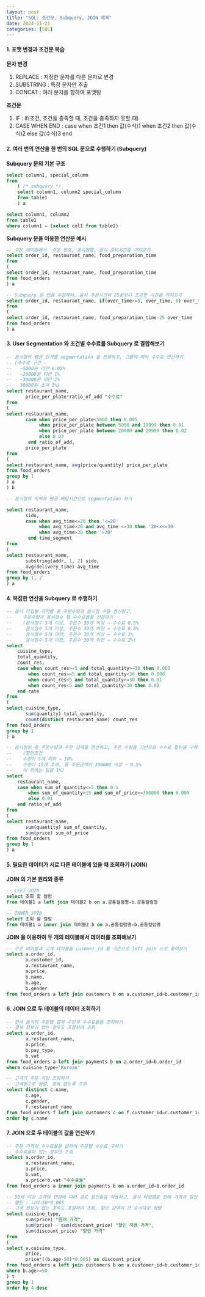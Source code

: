 ```yaml
---
layout: post
title: "SQL: 조건문, Subquery, JOIN 예제"
date: 2024-11-21
categories: [SQL] 
---
```


#### 1. 포맷 변경과 조건문 복습

**문자 변경**
1. REPLACE :  지정한 문자를 다른 문자로 변경
2. SUBSTRING : 특정 문자만 추출
3. CONCAT : 여러 문자를 합하여 포맷팅

**조건문**
1. IF : if(조건, 조건을 충족할 때, 조건을 충족하지 못할 때)
2. CASE WHEN END :
    case when 조건1 then 값(수식)1
        when 조건2 then 값(수식)2
        else 값(수식)3
    end

#### 2. 여러 번의 연산을 한 번의 SQL 문으로 수행하기 (Subquery)

**Subquery 문의 기본 구조**

```sql
select column1, special_column
from
    ( /* subquery */
    select column1, column2 special_column
    from table1
    ) a
```

```sql
select column1, column2
from table1
where column1 = (select col1 from table2)
```

**Subquery 문을 이용한 연산문 예시**

```sql
-- 주문 테이블에서  주문 번호, 음식점명, 음식 준비시간을 가져오기
select order_id, restaurant_name, food_preparation_time
from 
(
select order_id, restaurant_name, food_preparation_time
from food_orders
) a
```

```sql
-- Subquery 문 안을 수정해서, 음식 주문시간이 25분보다 초과한 시간을 가져오기
select order_id, restaurant_name, if(over_time>=0, over_time, 0) over_time
from 
(
select order_id, restaurant_name, food_preparation_time-25 over_time
from food_orders
) a
```

#### 3. User Segmentation 와 조건별 수수료를 Subquery 로 결합해보기

```sql
-- 음식점의 평균 단가별 segmentation 을 진행하고, 그룹에 따라 수수료 연산하기
-- (수수료 구간 - 
--   ~5000원 미만 0.05%
--   ~20000원 미만 1%
--   ~30000원 미만 2%
--   30000원 초과 3%)
select restaurant_name,
       price_per_plate*ratio_of_add "수수료"
from 
(
select restaurant_name,
       case when price_per_plate<5000 then 0.005
            when price_per_plate between 5000 and 19999 then 0.01
            when price_per_plate between 20000 and 29999 then 0.02
            else 0.03 
        end ratio_of_add,
       price_per_plate
from 
(
select restaurant_name, avg(price/quantity) price_per_plate
from food_orders
group by 1
) a
) b
```

```sql
-- 음식점의 지역과 평균 배달시간으로 segmentation 하기

select restaurant_name,
       sido,
       case when avg_time<=20 then '<=20'
            when avg_time>20 and avg_time <=30 then '20<x<=30'
            when avg_time>30 then '>30' 
        end time_segment
from 
(
select restaurant_name,
       substring(addr, 1, 2) sido,
       avg(delivery_time) avg_time
from food_orders
group by 1, 2
) a
```

#### 4. 복잡한 연산을 Subquery 로 수행하기

```sql
-- 음식 타입별 지역별 총 주문수량과 음식점 수를 연산하고, 
--    주문수량과 음식점수 별 수수료율을 산정하기
--    (음식점수 5개 이상, 주문수 30개 이상 → 수수료 0.5%
--     음식점수 5개 이상, 주문수 30개 미만 → 수수료 0.8%
--     음식점수 5개 미만, 주문수 30개 이상 → 수수료 1%
--     음식점수 5개 미만, 주문수 30개 미만 → 수수로 2%)
select 
    cuisine_type, 
	total_quantity,
	count_res,
    case when count_res>=5 and total_quantity>=30 then 0.005
        when count_res>=5 and total_quantity<30 then 0.008
        when count_res<5 and total_quantity>=30 then 0.01
        when count_res<5 and total_quantity<30 then 0.02 
    end rate
from
(
select cuisine_type,
       sum(quantity) total_quantity,
       count(distinct restaurant_name) count_res
from food_orders
group by 1
) a
```

```sql
-- 음식점의 총 주문수량과 주문 금액을 연산하고, 주문 수량을 기반으로 수수료 할인율 구하기
--    (할인조건
--    수량이 5개 이하 → 10%
--    수량이 15개 초과, 총 주문금액이 300000 이상 → 0.5%
--    이 외에는 일괄 1%)
select 
    restaurant_name,
    case when sum_of_quantity<=5 then 0.1
        when sum_of_quantity>15 and sum_of_price>=300000 then 0.005
        else 0.01 
    end ratio_of_add
from 
(
select restaurant_name,
       sum(quantity) sum_of_quantity,
       sum(price) sum_of_price
from food_orders
group by 1
) a
```

#### 5. 필요한 데이터가 서로 다른 테이블에 있을 때 조회하기 (JOIN)

**JOIN 의 기본 원리와 종류**

```sql
-- LEFT JOIN
select 조회 할 컬럼
from 테이블1 a left join 테이블2 b on a.공통컬럼명=b.공통컬럼명

-- INNER JOIN
select 조회 할 컬럼
from 테이블1 a inner join 테이블2 b on a.공통컬럼명=b.공통컬럼명
```

**JOIN 을 이용하여 두 개의 테이블에서 데이터를 조회해보기**

```sql
-- 주문 테이블과 고객 테이블을 cusomer_id 를 기준으로 left join 으로 묶어보기
select a.order_id,
       a.customer_id,
       a.restaurant_name,
       a.price,
       b.name,
       b.age,
       b.gender
from food_orders a left join customers b on a.customer_id=b.customer_id
```

#### 6. JOIN 으로 두 테이블의 데이터 조회하기

```sql
-- 한국 음식의 주문별 결제 수단과 수수료율을 조회하기
-- 결제 정보가 없는 경우도 포함하여 조회
select a.order_id,
       a.restaurant_name,
       a.price,
       b.pay_type,
       b.vat
from food_orders a left join payments b on a.order_id=b.order_id
where cuisine_type='Korean'
```

```sql
-- 고객의 주문 식당 조회하기
-- 고객명으로 정렬, 중복 없도록 조회
select distinct c.name,
       c.age,
       c.gender,
       f.restaurant_name
from food_orders f left join customers c on f.customer_id=c.customer_id
order by c.name
```

#### 7. JOIN 으로 두 테이블의 값을 연산하기

```sql
-- 주문 가격과 수수료율을 곱하여 주문별 수수료 구하기
-- 수수료율이 있는 경우만 조회
select a.order_id,
       a.restaurant_name,
       a.price,
       b.vat,
       a.price*b.vat "수수료율"
from food_orders a inner join payments b on a.order_id=b.order_id
```

```sql
-- 50세 이상 고객의 연령에 따라 경로 할인율을 적용하고, 음식 타입별로 원래 가격과 할인 적용 가격 합을 구하기
-- 할인 : 나이-50*0.005
-- 고객 정보가 없는 경우도 포함하여 조회, 할인 금액이 큰 순서대로 정렬
select cuisine_type,
       sum(price) "원래 가격",
       sum(price) - sum(discount_price) "할인 적용 가격",
       sum(discount_price) "할인 가격" 
from 
(
select a.cuisine_type,
       price,
       price*((b.age-50)*0.005) as discount_price
from food_orders a left join customers b on a.customer_id=b.customer_id
where b.age>=50
) t
group by 1
order by 4 desc
```
